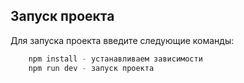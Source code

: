 ## Запуск проекта

Для запуска проекта введите следующие команды:


```js
    npm install - устанавливаем зависимости
    npm run dev - запуск проекта
```
